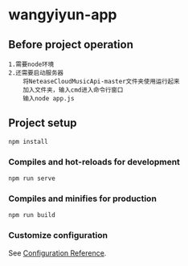 # wangyiyun-app

## Before project operation
```
1.需要node环境
2.还需要启动服务器
    将NeteaseCloudMusicApi-master文件夹使用运行起来
    加入文件夹，输入cmd进入命令行窗口
    输入node app.js
```

## Project setup
```
npm install
```

### Compiles and hot-reloads for development
```
npm run serve
```

### Compiles and minifies for production
```
npm run build
```

### Customize configuration
See [Configuration Reference](https://cli.vuejs.org/config/).

